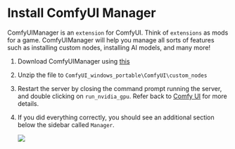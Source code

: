 # Install ComfyUI Manager
ComfyUIManager is an `extension` for ComfyUI. Think of `extensions` as mods for a game. ComfyUIManager will help you manage all sorts of features such as installing custom nodes, installing AI models, and many more!

1. Download ComfyUIManager using [this](https://github.com/ltdrdata/ComfyUI-Manager/archive/refs/heads/main.zip)

2. Unzip the file to `ComfyUI_windows_portable\ComfyUI\custom_nodes`

3. Restart the server by closing the command prompt running the server, and double clicking on `run_nvidia_gpu`. Refer back to [Comfy UI](install-comfy-ui.md) for more details.

4. If you did everything correctly, you should see an additional section below the sidebar called `Manager`.

    ![ ](../../images/comfyui_manager.png)